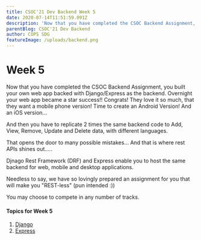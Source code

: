 ```yaml
---
title: CSOC'21 Dev Backend Week 5
date: 2020-07-14T11:51:59.091Z
description: 'Now that you have completed the CSOC Backend Assignment, you built your own web app backed with Django/Express as the backend.'
parentBlog: CSOC'21 Dev Backend
author: COPS SDG
featureImage: /uploads/backend.png
---
```


# Week 5

Now that you have completed the CSOC Backend Assignment, you built your own web app backed with Django/Express as the backend. Overnight your web app became a star success!! Congrats! They love it so much, that they want a mobile phone version! Time to create an Android Version! And an iOS version...

And then you have to replicate 2 times the same backend code to Add, View, Remove, Update and Delete data, with different languages.

That opens the door to many possible mistakes… And that is where rest APIs shines out.....

Djnago Rest Framework (DRF) and Express enable you to host the same backend for web, mobile and desktop applications.

Needless to say, we have so lovingly prepared an assignment for you that will make you "REST-less" (pun intended :))

You may choose to compete in any number of tracks.

#### Topics for Week 5

1. [Django](/blog/csoc21-backend-week5-Django-REST-Framework)
2. [Express](/blog/csoc21-backend-week5-Express-REST-Framework)
